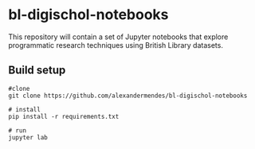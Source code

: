 # bl-digischol-notebooks

This repository will contain a set of Jupyter notebooks that explore
programmatic research techniques using British Library datasets.

## Build setup

```
#clone
git clone https://github.com/alexandermendes/bl-digischol-notebooks

# install
pip install -r requirements.txt

# run
jupyter lab
```
